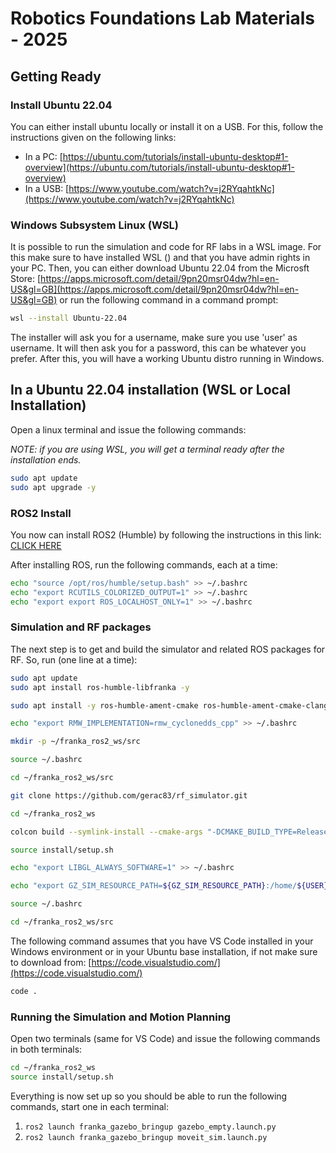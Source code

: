 # Robotics Foundations Lab Materials - 2025

## Getting Ready

### Install Ubuntu 22.04

You can either install ubuntu locally or install it on a USB. For this, follow the instructions given on the following links:

- In a PC: [https://ubuntu.com/tutorials/install-ubuntu-desktop#1-overview](https://ubuntu.com/tutorials/install-ubuntu-desktop#1-overview)
- In a USB: [https://www.youtube.com/watch?v=j2RYqahtkNc](https://www.youtube.com/watch?v=j2RYqahtkNc)

### Windows Subsystem Linux (WSL)

It is possible to run the simulation and code for RF labs in a WSL image. For this make sure to have installed WSL () and that you have admin rights in your PC. Then, you can either download Ubuntu 22.04 from the Microsft Store: [https://apps.microsoft.com/detail/9pn20msr04dw?hl=en-US&gl=GB](https://apps.microsoft.com/detail/9pn20msr04dw?hl=en-US&gl=GB) or run the following command in a command prompt:

```bash
wsl --install Ubuntu-22.04
```

The installer will ask you for a username, make sure you use 'user' as username. It will then ask you for a password, this can be whatever you prefer. After this, you will have a working Ubuntu distro running in Windows.

## In a Ubuntu 22.04 installation (WSL or Local Installation)

Open a linux terminal and issue the following commands:

*NOTE: if you are using WSL, you will get a terminal ready after the installation ends.*

```bash
sudo apt update
sudo apt upgrade -y
```

### ROS2 Install

You now can install ROS2 (Humble) by following the instructions in this link: [CLICK HERE](https://docs.ros.org/en/humble/Installation/Ubuntu-Install-Debs.html)

After installing ROS, run the following commands, each at a time:

```bash
echo "source /opt/ros/humble/setup.bash" >> ~/.bashrc
echo "export RCUTILS_COLORIZED_OUTPUT=1" >> ~/.bashrc
echo "export export ROS_LOCALHOST_ONLY=1" >> ~/.bashrc
````

### Simulation and RF packages

The next step is to get and build the simulator and related ROS packages for RF. So, run (one line at a time):

```bash
sudo apt update
sudo apt install ros-humble-libfranka -y
```

```bash
sudo apt install -y ros-humble-ament-cmake ros-humble-ament-cmake-clang-format ros-humble-angles ros-humble-ros2-controllers ros-humble-ros2-control ros-humble-ros2-control-test-assets ros-humble-controller-manager ros-humble-control-msgs ros-humble-control-toolbox ros-humble-generate-parameter-library ros-humble-joint-state-publisher ros-humble-joint-state-publisher-gui ros-humble-moveit ros-humble-pinocchio ros-humble-realtime-tools ros-humble-xacro ros-humble-hardware-interface ros-humble-ros-gz python3-colcon-common-extensions ros-humble-rmw-cyclonedds-cpp python3-ipykernel python3-jupyter-client
```

```bash
echo "export RMW_IMPLEMENTATION=rmw_cyclonedds_cpp" >> ~/.bashrc
```

```bash
mkdir -p ~/franka_ros2_ws/src
```

```bash
source ~/.bashrc
```

```bash
cd ~/franka_ros2_ws/src
```

```bash
git clone https://github.com/gerac83/rf_simulator.git
```

```bash
cd ~/franka_ros2_ws
```

```bash
colcon build --symlink-install --cmake-args "-DCMAKE_BUILD_TYPE=Release"
```

```bash
source install/setup.sh
```

```bash
echo "export LIBGL_ALWAYS_SOFTWARE=1" >> ~/.bashrc
```

```bash
echo "export GZ_SIM_RESOURCE_PATH=${GZ_SIM_RESOURCE_PATH}:/home/${USER}/franka_ros2_ws/src/rf_simulator/" >> ~/.bashrc
```

```bash
source ~/.bashrc
```

```bash
cd ~/franka_ros2_ws/src
```

The following command assumes that you have VS Code installed in your Windows environment or in your Ubuntu base installation, if not make sure to download from: [https://code.visualstudio.com/](https://code.visualstudio.com/)

```bash
code .
```

### Running the Simulation and Motion Planning

Open two terminals (same for VS Code) and issue the following commands in both terminals:

```bash
cd ~/franka_ros2_ws
source install/setup.sh
```

Everything is now set up so you should be able to run the following commands, start one in each terminal:

1. `ros2 launch franka_gazebo_bringup gazebo_empty.launch.py`
2. `ros2 launch franka_gazebo_bringup moveit_sim.launch.py`
